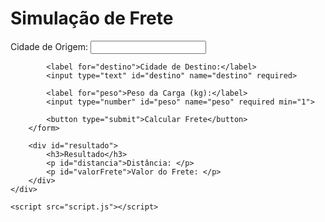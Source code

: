 <!DOCTYPE html>
<html lang="pt-BR">
<head>
    <meta charset="UTF-8">
    <meta name="viewport" content="width=device-width, initial-scale=1.0">
    <title>Simulação de Frete</title>
    <link rel="stylesheet" href="styles.css">
</head>
<body>
    <div class="container">
        <h1>Simulação de Frete</h1>
        <form id="freteForm">
            <label for="origem">Cidade de Origem:</label>
            <input type="text" id="origem" name="origem" required>

            <label for="destino">Cidade de Destino:</label>
            <input type="text" id="destino" name="destino" required>

            <label for="peso">Peso da Carga (kg):</label>
            <input type="number" id="peso" name="peso" required min="1">

            <button type="submit">Calcular Frete</button>
        </form>

        <div id="resultado">
            <h3>Resultado</h3>
            <p id="distancia">Distância: </p>
            <p id="valorFrete">Valor do Frete: </p>
        </div>
    </div>

    <script src="script.js"></script>
</body>
</html>
